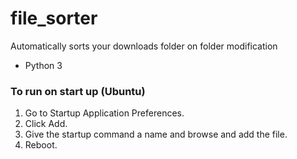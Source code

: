 # file_sorter
Automatically sorts your downloads folder on folder modification

* Python 3

### To run on start up (Ubuntu)
1. Go to Startup Application Preferences.
2. Click Add.
3. Give the startup command a name and browse and add the file.
4. Reboot.
